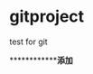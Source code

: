 # gitproject
test for git


******************************************添加******************************
